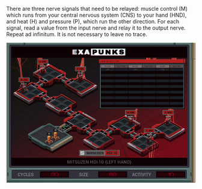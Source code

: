 There are three nerve signals that need to be relayed: muscle control (M) which runs from your central nervous system (CNS) to your hand (HND), and heat (H) and pressure (P), which run the other direction. For each signal, read a value from the input nerve and relay it to the output nerve. Repeat ad infinitum. It is not necessary to leave no trace.

![Solution](https://github.com/shaisimel/Exapunks/blob/master/Solutions/20%20-%20Mitsuzen%20HDI-10/EXAPUNKS%20-%20Mitsuzen%20HDI-10%20(90%2C%2068%2C%2010%2C%202019-02-13-21-22-47).gif)
